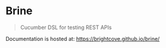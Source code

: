 Brine
===

> Cucumber DSL for testing REST APIs

Documentation is hosted at:
https://brightcove.github.io/brine/